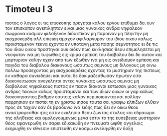 # Timoteu I 3
πιστος ο λογος ει τις επισκοπης ορεγεται καλου εργου επιθυμει
δει ουν τον επισκοπον ανεπιληπτον ειναι μιας γυναικος ανδρα νηφαλεον σωφρονα κοσμιον φιλοξενον διδακτικον
μη παροινον μη πληκτην μη αισχροκερδη αλλ επιεικη αμαχον αφιλαργυρον
του ιδιου οικου καλως προισταμενον τεκνα εχοντα εν υποταγη μετα πασης σεμνοτητος
ει δε τις του ιδιου οικου προστηναι ουκ οιδεν πως εκκλησιας θεου επιμελησεται 
μη νεοφυτον ινα μη τυφωθεις εις κριμα εμπεση του διαβολου
δει δε αυτον και μαρτυριαν καλην εχειν απο των εξωθεν ινα μη εις ονειδισμον εμπεση και παγιδα του διαβολου
διακονους ωσαυτως σεμνους μη διλογους μη οινω πολλω προσεχοντας μη αισχροκερδεις
εχοντας το μυστηριον της πιστεως εν καθαρα συνειδησει
και ουτοι δε δοκιμαζεσθωσαν πρωτον ειτα διακονειτωσαν ανεγκλητοι οντες 
γυναικας ωσαυτως σεμνας μη διαβολους νηφαλεους πιστας εν πασιν
διακονοι εστωσαν μιας γυναικος ανδρες τεκνων καλως προισταμενοι και των ιδιων οικων
οι γαρ καλως διακονησαντες βαθμον εαυτοις καλον περιποιουνται και πολλην παρρησιαν εν πιστει τη εν χριστω ιησου
ταυτα σοι γραφω ελπιζων ελθειν προς σε ταχιον
εαν δε βραδυνω ινα ειδης πως δει εν οικω θεου αναστρεφεσθαι ητις εστιν εκκλησια θεου ζωντος στυλος και εδραιωμα της αληθειας
και ομολογουμενως μεγα εστιν το της ευσεβειας μυστηριον θεος εφανερωθη εν σαρκι εδικαιωθη εν πνευματι ωφθη αγγελοις εκηρυχθη εν εθνεσιν επιστευθη εν κοσμω ανεληφθη εν δοξη
